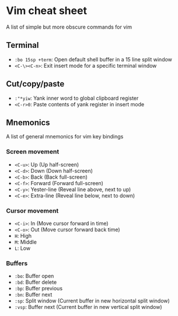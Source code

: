 # Vim cheat sheet

A list of simple but more obscure commands for vim

## Terminal
* `:bo 15sp +term`: Open default shell buffer in a 15 line split window
* `<C-\><C-n>`: Exit insert mode for a specific terminal window

## Cut/copy/paste
* `:"*yiw`: Yank inner word to global clipboard register
* `<C-r>0`: Paste contents of yank register in insert mode

## Mnemonics
A list of general mnemonics for vim key bindings

### Screen movement
* `<C-u>`: Up (Up half-screen)
* `<C-d>`: Down (Down half-screen)
* `<C-b>`: Back (Back full-screen)
* `<C-f>`: Forward (Forward full-screen)
* `<C-y>`: Yester-line (Reveal line above, next to up)
* `<C-e>`: Extra-line (Reveal line below, next to down)

### Cursor movement
* `<C-i>`: In (Move cursor forward in time)
* `<C-o>`: Out (Move cursor forward back time)
* `H`: High
* `M`: Middle
* `L`: Low

### Buffers
* `:bo`: Buffer open
* `:bd`: Buffer delete
* `:bp`: Buffer previous
* `:bn`: Buffer next
* `:sp`: Split window (Current buffer in new horizontal split window)
* `:vsp`: Buffer next (Current buffer in new vertical split window)
